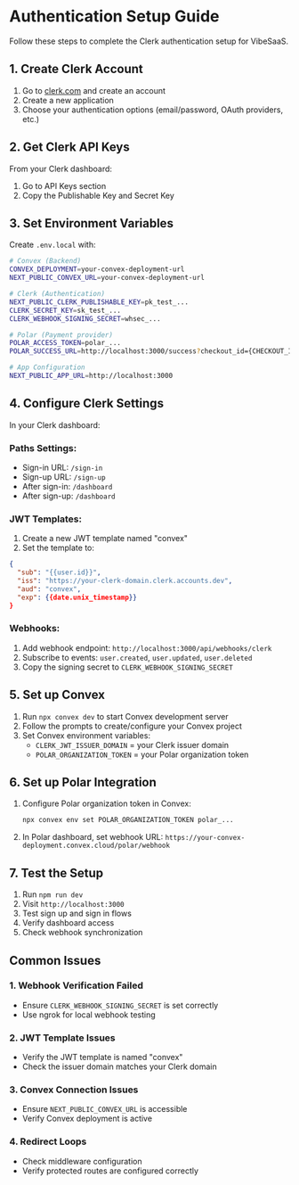 # Authentication Setup Guide

Follow these steps to complete the Clerk authentication setup for VibeSaaS.

## 1. Create Clerk Account

1. Go to [clerk.com](https://clerk.com) and create an account
2. Create a new application
3. Choose your authentication options (email/password, OAuth providers, etc.)

## 2. Get Clerk API Keys

From your Clerk dashboard:
1. Go to API Keys section
2. Copy the Publishable Key and Secret Key

## 3. Set Environment Variables

Create `.env.local` with:

```bash
# Convex (Backend)
CONVEX_DEPLOYMENT=your-convex-deployment-url
NEXT_PUBLIC_CONVEX_URL=your-convex-deployment-url

# Clerk (Authentication)
NEXT_PUBLIC_CLERK_PUBLISHABLE_KEY=pk_test_...
CLERK_SECRET_KEY=sk_test_...
CLERK_WEBHOOK_SIGNING_SECRET=whsec_...

# Polar (Payment provider)
POLAR_ACCESS_TOKEN=polar_...
POLAR_SUCCESS_URL=http://localhost:3000/success?checkout_id={CHECKOUT_ID}

# App Configuration
NEXT_PUBLIC_APP_URL=http://localhost:3000
```

## 4. Configure Clerk Settings

In your Clerk dashboard:

### Paths Settings:
- Sign-in URL: `/sign-in`
- Sign-up URL: `/sign-up`
- After sign-in: `/dashboard`
- After sign-up: `/dashboard`

### JWT Templates:
1. Create a new JWT template named "convex"
2. Set the template to:
```json
{
  "sub": "{{user.id}}",
  "iss": "https://your-clerk-domain.clerk.accounts.dev",
  "aud": "convex",
  "exp": {{date.unix_timestamp}}
}
```

### Webhooks:
1. Add webhook endpoint: `http://localhost:3000/api/webhooks/clerk`
2. Subscribe to events: `user.created`, `user.updated`, `user.deleted`
3. Copy the signing secret to `CLERK_WEBHOOK_SIGNING_SECRET`

## 5. Set up Convex

1. Run `npx convex dev` to start Convex development server
2. Follow the prompts to create/configure your Convex project
3. Set Convex environment variables:
   - `CLERK_JWT_ISSUER_DOMAIN` = your Clerk issuer domain
   - `POLAR_ORGANIZATION_TOKEN` = your Polar organization token

## 6. Set up Polar Integration

1. Configure Polar organization token in Convex:
   ```bash
   npx convex env set POLAR_ORGANIZATION_TOKEN polar_...
   ```

2. In Polar dashboard, set webhook URL:
   `https://your-convex-deployment.convex.cloud/polar/webhook`

## 7. Test the Setup

1. Run `npm run dev`
2. Visit `http://localhost:3000`
3. Test sign up and sign in flows
4. Verify dashboard access
5. Check webhook synchronization

## Common Issues

### 1. Webhook Verification Failed
- Ensure `CLERK_WEBHOOK_SIGNING_SECRET` is set correctly
- Use ngrok for local webhook testing

### 2. JWT Template Issues
- Verify the JWT template is named "convex"
- Check the issuer domain matches your Clerk domain

### 3. Convex Connection Issues
- Ensure `NEXT_PUBLIC_CONVEX_URL` is accessible
- Verify Convex deployment is active

### 4. Redirect Loops
- Check middleware configuration
- Verify protected routes are configured correctly
